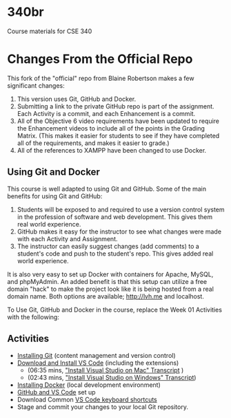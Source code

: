 # 340br

Course materials for CSE 340

# Changes From the Official Repo

This fork of the "official" repo from Blaine Robertson makes a few significant changes:

1. This version uses Git, GitHub and Docker.
2. Submitting a link to the private GitHub repo is part of the assignment. Each Activity is a commit, and each Enhancement is a commit.
3. All of the Objective 6 video requirements have been updated to require the Enhancement videos to include all of the points in the Grading Matrix. (This makes it easier for students to see if they have completed all of the requirements, and makes it easier to grade.)
4. All of the references to XAMPP have been changed to use Docker.

## Using Git and Docker

This course is well adapted to using Git and GitHub. Some of the main benefits for using Git and GitHub:

1. Students will be exposed to and required to use a version control system in the profession of software and web development. This gives them real world experience.
2. GitHub makes it easy for the instructor to see what changes were made with each Activity and Assignment.
3. The instructor can easily suggest changes (add comments) to a student's code and push to the student's repo. This gives added real world experience.

It is also very easy to set up Docker with containers for Apache, MySQL, and phpMyAdmin. An added benefit is that this setup can utilize a free domain "hack" to make the project look like it is being hosted from a real domain name. Both options are available; http://lvh.me and localhost.

To Use Git, GitHub and Docker in the course, replace the Week 01 Activities with the following:

## Activities

- [Installing Git](https://ammonshepherd.github.io/340br/phpmotors/views/git.html) (content management and version control)
- [Download and Install VS Code](https://ammonshepherd.github.io/340br/phpmotors/views/vscode-install.html) (including the extensions)
  - (06:35 mins, ["Install Visual Studio on Mac" Transcript](https://docs.google.com/document/d/e/2PACX-1vSwncKnss-b1Q_3YO77IAmXnrsktSqCiFzWiX2Wyp_xwDumvyX4MhRbuJZ1YWdqIykvJ5-u2y5aAVzc/pub) )
  - (02:43 mins, ["Install Visual Studio on Windows" Transcript](https://docs.google.com/document/d/e/2PACX-1vQrnhEFxe6K4HwD1YHwn7q7ZSrLkvefihkb8mWui17mRAL5vBSKcZGlW7ocytlNlBW5rKRihcHuchdr/pub))
- [Installing Docker](https://ammonshepherd.github.io/340br/phpmotors/views/docker-setup.html) (local development environment)
- [GitHub and VS Code](https://ammonshepherd.github.io/340br/phpmotors/views/github-vscode-setup.html) set up
- Download Common [VS Code keyboard shortcuts](https://ammonshepherd.github.io/340br/phpmotors/downloads/code-shortcuts.pdf)
- Stage and commit your changes to your local Git repository.
